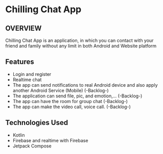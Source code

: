 # Chilling Chat App

## OVERVIEW
Chilling Chat App is an application, in which you can contact with your friend and family without any limit in both Android and Website platform
## Features
- Login and register
- Realtime chat
- The app can send notifications to real Android device and also apply another Android Service (Mobile) (-Backlog-)
- The application can send file, pic, and emotion,... (-Backlog-)
- The app can have the room for group chat (-Backlog-)
- The app can make the video call, voice call. (-Backlog-)
## Technologies Used
- Kotlin
- Firebase and realtime with Firebase
- Jetpack Compose
